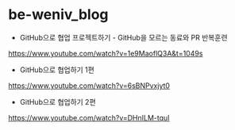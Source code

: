 # be-weniv_blog

- GitHub으로 협업 프로젝트하기 - GitHub을 모르는 동료와 PR 반복훈련

https://www.youtube.com/watch?v=1e9MaoflQ3A&t=1049s

- GitHub으로 협업하기 1편

https://www.youtube.com/watch?v=6sBNPvxjyt0


- GitHub으로 협업하기 2편

https://www.youtube.com/watch?v=DHnILM-tquI
